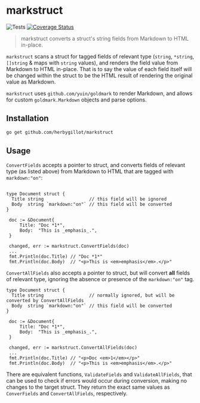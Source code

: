 # markstruct

![Tests](https://github.com/herbygillot/markstruct/actions/workflows/test.yml/badge.svg?branch=master)
[![Coverage Status](https://coveralls.io/repos/github/herbygillot/markstruct/badge.svg?branch=master)](https://coveralls.io/github/herbygillot/markstruct?branch=master)

> markstruct converts a struct's string fields from Markdown to HTML in-place.

`markstruct` scans a struct for tagged fields of relevant type (`string`, `*string`, `[]string` & maps with `string` values), and renders the field value from Markdown to HTML in-place. That is to say the value of each field itself will be changed within the struct to be the HTML result of rendering the original value as Markdown.

`markstruct` uses `github.com/yuin/goldmark` to render Markdown, and allows for
 custom `goldmark.Markdown` objects and parse options.

 ## Installation

 ```bash
 go get github.com/herbygillot/markstruct
 ```

 ## Usage

 `ConvertFields` accepts a pointer to struct, and converts fields of relevant type (as listed above) from Markdown to HTML that are tagged with `markdown:"on"`:
 ```

 type Document struct {
   Title string                 // this field will be ignored
   Body  string `markdown:"on"` // this field will be converted
 }

  doc := &Document{
	  Title: "Doc *1*",
	  Body:  "This is _emphasis_.",
  }

  changed, err := markstruct.ConvertFields(doc)
  ...
  fmt.Println(doc.Title) // "Doc *1*"
  fmt.Println(doc.Body)  // "<p>This is <em>emphasis</em>.</p>"

 ```

 `ConvertAllFields` also accepts a pointer to struct, but will convert **all** fields of relevant type, ignoring the absence or presence of the `markdown:"on"` tag.

 ```
 type Document struct {
   Title string                 // normally ignored, but will be converted by ConvertAllFields
   Body  string `markdown:"on"` // this field will be converted
 }

  doc := &Document{
	  Title: "Doc *1*",
	  Body:  "This is _emphasis_.",
  }

  changed, err := markstruct.ConvertAllFields(doc)
  ...
  fmt.Println(doc.Title) // "<p>Doc <em>1</em></p>"
  fmt.Println(doc.Body)  // "<p>This is <em>emphasis</em>.</p>"
  ```

There are equivalent functions, `ValidateFields` and `ValidateAllFields`, that can be used to check if errors would occur during conversion, making no changes to the target struct. They return the exact same values as `ConverFields` and `ConvertAllFields`, respectively.